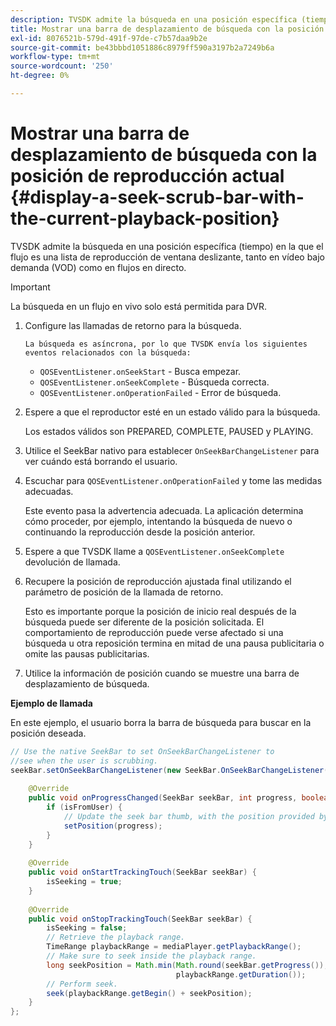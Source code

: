```yaml
---
description: TVSDK admite la búsqueda en una posición específica (tiempo) en la que el flujo es una lista de reproducción de ventana deslizante, tanto en vídeo bajo demanda (VOD) como en flujos en directo.
title: Mostrar una barra de desplazamiento de búsqueda con la posición de reproducción actual
exl-id: 8076521b-579d-491f-97de-c7b57daa9b2e
source-git-commit: be43bbbd1051886c8979ff590a3197b2a7249b6a
workflow-type: tm+mt
source-wordcount: '250'
ht-degree: 0%

---
```


# Mostrar una barra de desplazamiento de búsqueda con la posición de reproducción actual {#display-a-seek-scrub-bar-with-the-current-playback-position}

TVSDK admite la búsqueda en una posición específica (tiempo) en la que el flujo es una lista de reproducción de ventana deslizante, tanto en vídeo bajo demanda (VOD) como en flujos en directo.

>[!IMPORTANT]
>
>La búsqueda en un flujo en vivo solo está permitida para DVR.

1. Configure las llamadas de retorno para la búsqueda.

       La búsqueda es asíncrona, por lo que TVSDK envía los siguientes eventos relacionados con la búsqueda:
   
   * `QOSEventListener.onSeekStart` - Busca empezar.
   * `QOSEventListener.onSeekComplete` - Búsqueda correcta.
   * `QOSEventListener.onOperationFailed` - Error de búsqueda.

1. Espere a que el reproductor esté en un estado válido para la búsqueda.

   Los estados válidos son PREPARED, COMPLETE, PAUSED y PLAYING.

1. Utilice el SeekBar nativo para establecer `OnSeekBarChangeListener` para ver cuándo está borrando el usuario.
1. Escuchar para `QOSEventListener.onOperationFailed` y tome las medidas adecuadas.

   Este evento pasa la advertencia adecuada. La aplicación determina cómo proceder, por ejemplo, intentando la búsqueda de nuevo o continuando la reproducción desde la posición anterior.

1. Espere a que TVSDK llame a `QOSEventListener.onSeekComplete` devolución de llamada.
1. Recupere la posición de reproducción ajustada final utilizando el parámetro de posición de la llamada de retorno.

   Esto es importante porque la posición de inicio real después de la búsqueda puede ser diferente de la posición solicitada. El comportamiento de reproducción puede verse afectado si una búsqueda u otra reposición termina en mitad de una pausa publicitaria o omite las pausas publicitarias.

1. Utilice la información de posición cuando se muestre una barra de desplazamiento de búsqueda.

<!--<a id="example_9657AA855B6A4355B0E7D854596FFB54"></a>-->

**Ejemplo de llamada**

En este ejemplo, el usuario borra la barra de búsqueda para buscar en la posición deseada.

```java
// Use the native SeekBar to set OnSeekBarChangeListener to  
//see when the user is scrubbing. 
seekBar.setOnSeekBarChangeListener(new SeekBar.OnSeekBarChangeListener() { 
 
    @Override 
    public void onProgressChanged(SeekBar seekBar, int progress, boolean isFromUser) { 
        if (isFromUser) {  
            // Update the seek bar thumb, with the position provided by the user. 
            setPosition(progress); 
        } 
    } 
 
    @Override 
    public void onStartTrackingTouch(SeekBar seekBar) { 
        isSeeking = true; 
    } 
 
    @Override 
    public void onStopTrackingTouch(SeekBar seekBar) { 
        isSeeking = false; 
        // Retrieve the playback range. 
        TimeRange playbackRange = mediaPlayer.getPlaybackRange(); 
        // Make sure to seek inside the playback range. 
        long seekPosition = Math.min(Math.round(seekBar.getProgress()),  
                                     playbackRange.getDuration()); 
        // Perform seek. 
        seek(playbackRange.getBegin() + seekPosition); 
    } 
}; 
```
